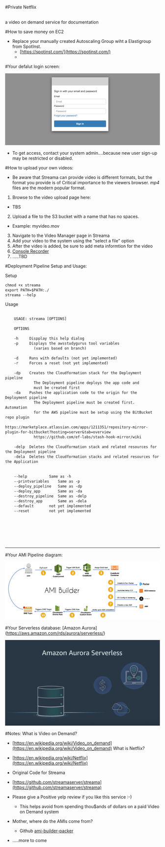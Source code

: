 ######
#Private Netflix
######

 a video on demand service for documentation











#How to save money on EC2
- Replace your manually created Autoscaling Group wiht a Elastigroup from SpotInst. 
	- [https://spotinst.com/](https://spotinst.com/)
	-  



#Your defalut login screen:

![login image](login.png)

* To get access, contact your system admin....because new user sign-up may be restricted or disabled.  




#How to upload your own videos:
* Be aware that Streama can provide video is different formats, but the format you provide is of Critical importance to the viewers browser.  *mp4* files are the modern popular format. 

1. Browse to the video upload page here: 

 - TBS
2. Upload a file to the S3 bucket with a name that has no spaces. 
 - Example: myvideo.mov
3. Navigate to the Video Manager page in Streama
4. Add your video to the system using the "select a file" option
5. After the video is added, be sure to add meta informtion for the video
6. [Console Recorder](https://chrome.google.com/webstore/detail/console-recorder-for-aws/ganlhgooidfbijjidcpkeaohjnkeicba/related?hl=en)
6. .....TBD
 




#Deployment Pipeline Setup and Usage:


Setup

```
chmod +x streama
export PATH=$PATH:./
streama --help

```

Usage

```

    USAGE: streama [OPTIONS] 

    OPTIONS

	-h     Dispplay this help dialog
	-p     Displays the awsstudygurus tool variables 
	         (varies based on branch)

	-d     Runs with defaults (not yet implemented)
	-r     Forces a reset (not yet implemented)

	-dp    Creates the Cloudformation stack for the Deployment pipeline
	         The Deployment pipeline deploys the app code and 
	         must be created first
	-da    Pushes the application code to the origin for the Deployment pipeline
	         The Deployment pipeline must be created first.  Automation 
	         for the AWS pipeline must be setup using the BitBucket repo plugin
	         https://marketplace.atlassian.com/apps/1211351/repository-mirror-plugin-for-bitbucket?hosting=server&tab=overview
	         https://github.com/ef-labs/stash-hook-mirror/wiki

	-delp  Deletes the Cloudformation stack and related resources for the Deployment pipeline
	-dela  Deletes the Cloudformation stacks and related resources for the Application


	--help 		    Same as -h
	--printvariables    Same as -p
	--deploy_pipeline   Same as -dp
	--deploy_app 	    Same as -da
	--destroy_pipeline  Same as -delp
	--destroy_app	    Same as -dela
	--default 	    not yet implemented
	--reset  	    not yet implemented


```


<br/>
<br/>
<br/>
<br/>













----------------------------------------------------------------------------------------------------------------------------





#Your AMI Pipeline diagram:

![AMI Pipeline](ami-builder-diagram.png)


#Your Serverless database:
[Amazon Aurora] (https://aws.amazon.com/rds/aurora/serverless/)

[ ![Amazon Aurora](database.png) ](https://www.youtube.com/watch?time_continue=3&v=IwyOyGs69N4)

#Notes:
What is Video on Demand? 

- [https://en.wikipedia.org/wiki/Video_on_demand](https://en.wikipedia.org/wiki/Video_on_demand)
What is Netflix? 

- [https://en.wikipedia.org/wiki/Netflix](https://en.wikipedia.org/wiki/Netflix) 

- Original Code for Streama
- [https://github.com/streamaserver/streama](https://github.com/streamaserver/streama)
- Please give a Positive yelp review if you like this service :-) 
	- This helps avoid from spending thou$ands of dollars on a paid Video on Demand system
- Mother, where do the AMIs come from? 
	- Github [ami-builder-packer](https://github.com/awslabs/ami-builder-packer) 
- .....more to come






